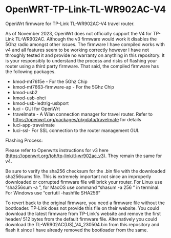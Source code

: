 # OpenWRT-TP-Link-TL-WR902AC-V4
OpenWrt firmware for TP-Link TL-WR902AC-V4 travel router. 

As of November 2023, OpenWrt does not officially support the V4 for TP-Link TL-WR902AC. Although the v3 firmware would work it disables the 5Ghz radio amongst other issues. The firmware I have compiled works with v4 and all features seem to be working correctly however I have not throughly tested it and provide no warranty on anything in this repository. It is your responsibly to understand the process and risks of flashing your router using a third party firmware. That said, the compiled firmware has the following packages. 
* kmod-mt7615e - For the 5Ghz Chip
* kmod-mt7663-firmware-ap - For the 5Ghz Chip
* kmod-usb2 
* kmod-usb-ohci
* kmod-usb-ledtrig-usbport
* luci - GUI for OpenWrt
* travelmate - A Wlan connection manager for travel router. Refer to https://openwrt.org/packages/pkgdata/travelmate for details
* luci-app-travelmate 
* luci-ssl- For SSL connection to the router management GUI. 

Flashing Process:

Please refer to Openwrts instructions for v3 here (https://openwrt.org/toh/tp-link/tl-wr902ac_v3). They remain the same for v4. 

Be sure to verify the sha256 checksum for the .bin file with the downloaded sha256sums file. This is extremely important not since an improperly downloaded or corrupted firmware file will brick your router. For Linux use “sha256sum -a <filepath>”, for MacOS use command “shasum -a 256 <filepath>” in terminal. For Windows use “certutil -hashfile <path> SHA256” 

To revert back to the original firmware, you need a firmware file without the bootloader. TP-Link does not provide this file on their website. You could download the latest firmware from TP-Link's website and remove the first header/ 512 bytes from the default firmware file. Alternatively you could download the TL-WR902AC(US)_V4_230504.bin from this repository and flash it since I have already removed the bootloader from the same.  
